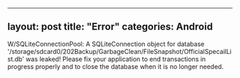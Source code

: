 
---
layout: post
title: "Error"
categories: Android
---

W/SQLiteConnectionPool: A SQLiteConnection object for database '/storage/sdcard0/202Backup/GarbageClean/FileSnapshot/OfficialSpecailList.db' was leaked!  Please fix your application to end transactions in progress properly and to close the database when it is no longer needed.